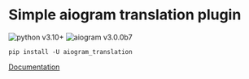 # Simple aiogram translation plugin

![python v3.10+](https://img.shields.io/badge/python-v3.10%2B-blue?style=flat-square&logo=Python)
![aiogram v3.0.0b7](https://img.shields.io/badge/aiogram-v3.0.0b7-green?style=flat-square&logo=telegram)

```shell
pip install -U aiogram_translation 
```


[Documentation](https://github.com/barabum0/aiogram-translation/wiki)
